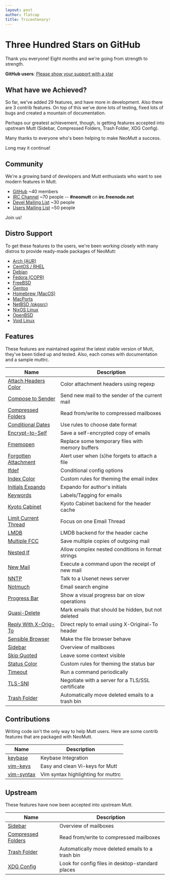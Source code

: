 ```yaml
---
layout: post
author: flatcap
title: Tricentenary!
---
```


# Three Hundred Stars on GitHub

Thank you everyone! Eight months and we're going from strength to strength.

**GitHub users**:
[Please show your support with a star](https://github.com/neomutt/neomutt)

## What have we Achieved?

So far, we've added 29 features, and have more in development. Also there are
3 contrib features. On top of this we've done lots of testing, fixed lots of
bugs and created a mountain of documentation.

Perhaps our greatest achievement, though, is getting features accepted into
upstream Mutt (Sidebar, Compressed Folders, Trash Folder, XDG Config).

Many thanks to everyone who's been helping to make NeoMutt a success.

Long may it continue!

## Community

We're a growing band of developers and Mutt enthusiasts who want to see modern
features in Mutt.

- [GitHub](https://github.com/neomutt) ~40 members
- [IRC Channel](https://webchat.freenode.net/) ~70 people -- **#neomutt** on
  **irc.freenode.net**
- [Devel Mailing
  List](http://mailman.neomutt.org/mailman/listinfo/neomutt-devel-neomutt.org)
  ~30 people
- [Users Mailing
  List](http://mailman.neomutt.org/mailman/listinfo/neomutt-users-neomutt.org)
  ~50 people

Join us!

## Distro Support

To get these features to the users, we're been working closely with many
distros to provide ready-made packages of NeoMutt:

- [Arch (AUR)](https://www.neomutt.org/distro/arch)
- [CentOS / RHEL](https://www.neomutt.org/distro/centos)
- [Debian](https://www.neomutt.org/distro/debian)
- [Fedora (COPR)](https://www.neomutt.org/distro/fedora)
- [FreeBSD](https://www.neomutt.org/distro/freebsd)
- [Gentoo](https://www.neomutt.org/distro/gentoo)
- [Homebrew (MacOS)](https://www.neomutt.org/distro/homebrew)
- [MacPorts](https://www.neomutt.org/distro/macports)
- [NetBSD (pkgsrc)](https://www.neomutt.org/distro/netbsd)
- [NixOS Linux](https://www.neomutt.org/distro/nixos)
- [OpenBSD](https://www.neomutt.org/distro/openbsd)
- [Void Linux](https://www.neomutt.org/distro/void)

## Features

These features are maintained against the latest stable version of Mutt,
they've been tidied up and tested. Also, each comes with documentation and
a sample muttrc.

| Name                                                                         | Description
| -----------------------------------------------------------------------------|-----------------------------------------------------
| [Attach Headers Color](https://www.neomutt.org/feature/attach-headers-color) | Color attachment headers using regexp
| [Compose to Sender](https://www.neomutt.org/feature/compose-to-sender)       | Send new mail to the sender of the current mail
| [Compressed Folders](https://www.neomutt.org/feature/compress)               | Read from/write to compressed mailboxes
| [Conditional Dates](https://www.neomutt.org/feature/cond-date)               | Use rules to choose date format
| [Encrypt-to-Self](https://www.neomutt.org/feature/encrypt-to-self)           | Save a self-encrypted copy of emails
| [Fmemopen](https://www.neomutt.org/feature/fmemopen)                         | Replace some temporary files with memory buffers
| [Forgotten Attachment](https://www.neomutt.org/feature/forgotten-attachment) | Alert user when (s)he forgets to attach a file
| [Ifdef](https://www.neomutt.org/feature/ifdef)                               | Conditional config options
| [Index Color](https://www.neomutt.org/feature/index-color)                   | Custom rules for theming the email index
| [Initials Expando](https://www.neomutt.org/feature/initials)                 | Expando for author's initials
| [Keywords](https://www.neomutt.org/feature/keywords)                         | Labels/Tagging for emails
| [Kyoto Cabinet](https://www.neomutt.org/feature/kyoto-cabinet)               | Kyoto Cabinet backend for the header cache
| [Limit Current Thread](https://www.neomutt.org/feature/limit-current-thread) | Focus on one Email Thread
| [LMDB](https://www.neomutt.org/feature/lmdb)                                 | LMDB backend for the header cache
| [Multiple FCC](https://www.neomutt.org/feature/multiple-fcc)                 | Save multiple copies of outgoing mail
| [Nested If](https://www.neomutt.org/feature/nested-if)                       | Allow complex nested conditions in format strings
| [New Mail](https://www.neomutt.org/feature/new-mail)                         | Execute a command upon the receipt of new mail
| [NNTP](https://www.neomutt.org/feature/nntp)                                 | Talk to a Usenet news server
| [Notmuch](https://www.neomutt.org/feature/notmuch)                           | Email search engine
| [Progress Bar](https://www.neomutt.org/feature/progress)                     | Show a visual progress bar on slow operations
| [Quasi-Delete](https://www.neomutt.org/feature/quasi-delete)                 | Mark emails that should be hidden, but not deleted
| [Reply With X-Orig-To](https://www.neomutt.org/feature/reply-with-xorig)     | Direct reply to email using X-Original-To header
| [Sensible Browser](https://www.neomutt.org/feature/sensible-browser)         | Make the file browser behave
| [Sidebar](https://www.neomutt.org/feature/sidebar)                           | Overview of mailboxes
| [Skip Quoted](https://www.neomutt.org/feature/skip-quoted)                   | Leave some context visible
| [Status Color](https://www.neomutt.org/feature/status-color)                 | Custom rules for theming the status bar
| [Timeout](https://www.neomutt.org/feature/global-hooks)                      | Run a command periodically
| [TLS-SNI](https://www.neomutt.org/feature/tls-sni)                           | Negotiate with a server for a TLS/SSL certificate
| [Trash Folder](https://www.neomutt.org/feature/trash)                        | Automatically move deleted emails to a trash bin

## Contributions

Writing code isn't the only way to help Mutt users. Here are some contrib
features that are packaged with NeoMutt.

| Name                                                                 | Description
| ---------------------------------------------------------------------|-----------------------------------------------------
| [keybase](https://www.neomutt.org/contrib/keybase)                   | Keybase Integration
| [vim-keys](https://www.neomutt.org/contrib/vim-keys)                 | Easy and clean Vi-keys for Mutt
| [vim-syntax](https://www.neomutt.org/contrib/neomutt-syntax.vim.txt) | Vim syntax highlighting for muttrc

## Upstream

These features have now been accepted into upstream Mutt.

| Name                                                                        | Description
| ----------------------------------------------------------------------------|-----------------------------------------------------
| [Sidebar](https://www.neomutt.org/feature/sidebar)                          | Overview of mailboxes
| [Compressed Folders](https://www.neomutt.org/feature/compress)              | Read from/write to compressed mailboxes
| [Trash Folder](https://www.neomutt.org/feature/trash)                       | Automatically move deleted emails to a trash bin
| [XDG Config](https://www.neomutt.org/guide/configuration)                   | Look for config files in desktop-standard places

